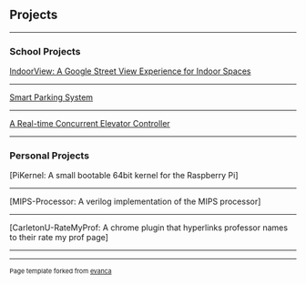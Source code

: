 ## Projects

---

### School Projects

[IndoorView: A Google Street View Experience for Indoor Spaces](https://darebalogun.github.io/indoorView/)

---
[Smart Parking System](https://darebalogun.github.io/park-smart/)

---
[A Real-time Concurrent Elevator Controller](https://darebalogun.github.io/elevator-controller/)

---

### Personal Projects

[PiKernel: A small bootable 64bit kernel for the Raspberry Pi]

---
[MIPS-Processor: A verilog implementation of the MIPS processor]

---
[CarletonU-RateMyProf: A chrome plugin that hyperlinks professor names to their rate my prof page]

---


---
<p style="font-size:11px">Page template forked from <a href="https://github.com/evanca/quick-portfolio">evanca</a></p>
<!-- Remove above link if you don't want to attibute -->
